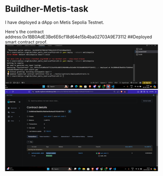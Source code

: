 # Buildher-Metis-task
I have deployed a dApp on Metis Sepolia Testnet.

Here's the contract address:0x1BB0AdE3Be6E6cf18d64e15b4ba02703A9E73112
##Deployed smart contract proof.
![alt text](<Screenshot 2024-09-18 204053.png>)
![alt text](<Screenshot 2024-09-18 204328.png>)
